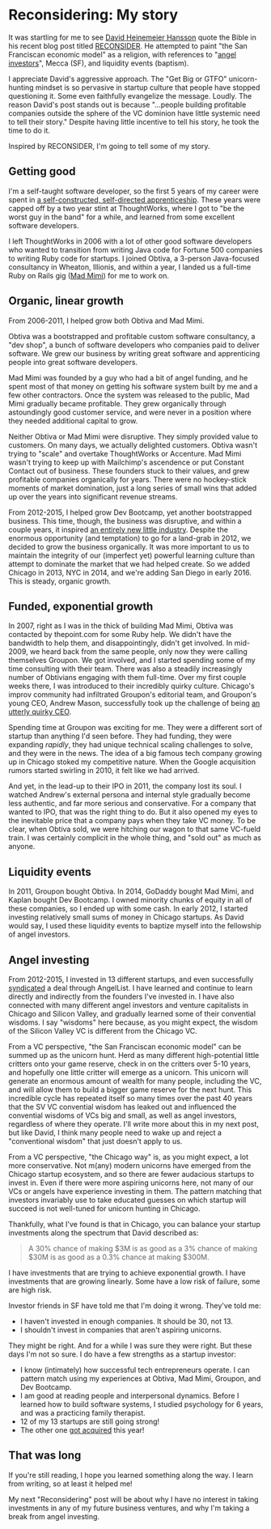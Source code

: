 # Reconsidering: My story

It was startling for me to see [David Heinemeier Hansson](http://david.heinemeierhansson.com/) quote the Bible in his recent blog post titled [RECONSIDER](https://signalvnoise.com/posts/3972-reconsider). He attempted to paint "the San Franciscan economic model" as a religion, with references to "[angel investors](https://en.wikipedia.org/wiki/Angel_investor)", Mecca (SF), and liquidity events (baptism).

I appreciate David's aggressive approach. The "Get Big or GTFO" unicorn-hunting mindset is so pervasive in startup culture that people have stopped questioning it. Some even faithfully evangelize the message. Loudly. The reason David's post stands out is because "...people building profitable companies outside the sphere of the VC dominion have little systemic need to tell their story." Despite having little incentive to tell his story, he took the time to do it.

Inspired by RECONSIDER, I'm going to tell some of my story.

## Getting good

I'm a self-taught software developer, so the first 5 years of my career were spent in [a self-constructed, self-directed apprenticeship](http://chimera.labs.oreilly.com/books/1234000001813/index.html). These years were capped off by a two year stint at ThoughtWorks, where I got to "be the worst guy in the band" for a while, and learned from some excellent software developers.

I left ThoughtWorks in 2006 with a lot of other good software developers who wanted to transition from writing Java code for Fortune 500 companies to writing Ruby code for startups. I joined Obtiva, a 3-person Java-focused consultancy in Wheaton, Illionis, and within a year, I landed us a full-time Ruby on Rails gig ([Mad Mimi](http://madmimi.com)) for me to work on.

## Organic, linear growth

From 2006-2011, I helped grow both Obtiva and Mad Mimi.

Obtiva was a bootstrapped and profitable custom software consultancy, a "dev shop", a bunch of software developers who companies paid to deliver software. We grew our business by writing great software and apprenticing people into great software developers.

Mad Mimi was founded by a guy who had a bit of angel funding, and he spent most of that money on getting his software system built by me and a few other contractors. Once the system was released to the public, Mad Mimi gradually became profitable. They grew organically through astoundingly good customer service, and were never in a position where they needed additional capital to grow.

Neither Obtiva or Mad Mimi were disruptive. They simply provided value to customers. On many days, we actually delighted customers. Obtiva wasn't trying to "scale" and overtake ThoughtWorks or Accenture. Mad Mimi wasn't trying to keep up with Mailchimp's ascendence or put Constant Contact out of business. These founders stuck to their values, and grew profitable companies organically for years. There were no hockey-stick moments of market domination, just a long series of small wins that added up over the years into significant revenue streams.

From 2012-2015, I helped grow Dev Bootcamp, yet another bootstrapped business. This time, though, the business was disruptive, and within a couple years, it inspired [an entirely new little industry](https://www.coursereport.com/resources/course-report-2015-bootcamp-market-size-study). Despite the enormous opportunity (and temptation) to go for a land-grab in 2012, we decided to grow the business organically. It was more important to us to maintain the integrity of our (imperfect yet) powerful learning culture than attempt to dominate the market that we had helped create. So we added Chicago in 2013, NYC in 2014, and we're adding San Diego in early 2016. This is steady, organic growth.

## Funded, exponential growth

In 2007, right as I was in the thick of building Mad Mimi, Obtiva was contacted by thepoint.com for some Ruby help. We didn't have the bandwidth to help them, and disappointingly, didn't get involved. In mid-2009, we heard back from the same people, only now they were calling themselves Groupon. We got involved, and I started spending some of my time consulting with their team. There was also a steadily increasingly number of Obtivians engaging with them full-time. Over my first couple weeks there, I was introduced to their incredibly quirky culture. Chicago's improv community had infiltrated Groupon's editorial team, and Groupon's young CEO, Andrew Mason, successfully took up the challenge of being [an utterly quirky CEO](https://twitter.com/andrewmason/status/1432192088).

Spending time at Groupon was exciting for me. They were a different sort of startup than anything I'd seen before. They had funding, they were expanding *rapidly*, they had unique technical scaling challenges to solve, and they were in the news. The idea of a big famous tech company growing up in Chicago stoked my competitive nature. When the Google acquisition rumors started swirling in 2010, it felt like we had arrived.

And yet, in the lead-up to their IPO in 2011, the company lost its soul. I watched Andrew's external persona and internal style gradually become less authentic, and far more serious and conservative. For a company that wanted to IPO, that was the right thing to do. But it also opened my eyes to the inevitable price that a company pays when they take VC money. To be clear, when Obtiva sold, we were hitching our wagon to that same VC-fueld train. I was certainly complicit in the whole thing, and "sold out" as much as anyone.

## Liquidity events

In 2011, Groupon bought Obtiva. In 2014, GoDaddy bought Mad Mimi, and Kaplan bought Dev Bootcamp. I owned minority chunks of equity in all of these companies, so I ended up with some cash. In early 2012, I started investing relatively small sums of money in Chicago startups. As David would say, I used these liquidity events to baptize myself into the fellowship of angel investors.

## Angel investing

From 2012-2015, I invested in 13 different startups, and even successfully [syndicated](https://angel.co/davehoover/syndicate) a deal through AngelList. I have learned and continue to learn directly and indirectly from the founders I've invested in. I have also connected with many different angel investors and venture capitalists in Chicago and Silicon Valley, and gradually learned some of their convential wisdoms. I say "wisdoms" here because, as you might expect, the wisdom of the Silicon Valley VC is different from the Chicago VC.

From a VC perspective, "the San Franciscan economic model" can be summed up as the unicorn hunt. Herd as many different high-potential little critters onto your game reserve, check in on the critters over 5-10 years, and hopefully one little critter will emerge as a unicorn. This unicorn will generate an enormous amount of wealth for many people, including the VC, and will allow them to build a bigger game reserve for the next hunt. This incredible cycle has repeated itself so many times over the past 40 years that the SV VC convential wisdom has leaked out and influenced the convential wisdoms of VCs big and small, as well as angel investors, regardless of where they operate. I'll write more about this in my next post, but like David, I think many people need to wake up and reject a "conventional wisdom" that just doesn't apply to us.

From a VC perspective, "the Chicago way" is, as you might expect, a lot more conservative. Not m(any) modern unicorns have emerged from the Chicago startup ecosystem, and so there are fewer audacious startups to invest in. Even if there were more aspiring unicorns here, not many of our VCs or angels have experience investing in them. The pattern matching that investors invariably use to take educated guesses on which startup will succeed is not well-tuned for unicorn hunting in Chicago.

Thankfully, what I've found is that in Chicago, you can balance your startup investments along the spectrum that David described as: 

> A 30% chance of making $3M is as good as a 3% chance of making $30M is as good as a 0.3% chance at making $300M.

I have investments that are trying to achieve exponential growth. I have investments that are growing linearly. Some have a low risk of failure, some are high risk.

Investor friends in SF have told me that I'm doing it wrong. They've told me:

* I haven't invested in enough companies. It should be 30, not 13.
* I shouldn't invest in companies that aren't aspiring unicorns.

They might be right. And for a while I was sure they were right. But these days I'm not so sure. I do have a few strengths as a startup investor:

* I know (intimately) how successful tech entrepreneurs operate. I can pattern match using my experiences at Obtiva, Mad Mimi, Groupon, and Dev Bootcamp.
* I am good at reading people and interpersonal dynamics. Before I learned how to build software systems, I studied psychology for 6 years, and was a practicing family therapist.
* 12 of my 13 startups are still going strong!
* The other one [got acquired](http://www.chicagobusiness.com/article/20150820/BLOGS11/150819779/raise-com-buys-tastebud-doubles-staff) this year!

## That was long

If you're still reading, I hope you learned something along the way. I learn from writing, so at least it helped me!

My next "Reconsidering" post will be about why I have no interest in taking investments in any of my future business ventures, and why I'm taking a break from angel investing.
